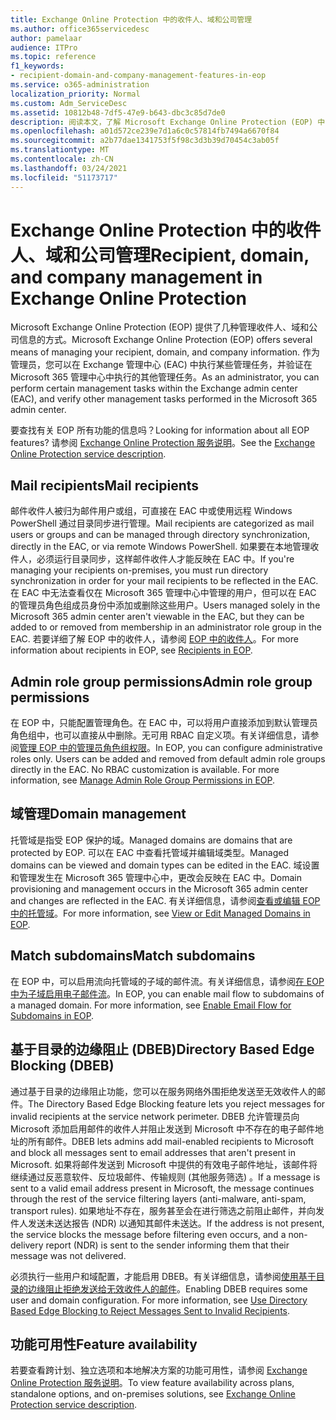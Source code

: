 ```yaml
---
title: Exchange Online Protection 中的收件人、域和公司管理
ms.author: office365servicedesc
author: pamelaar
audience: ITPro
ms.topic: reference
f1_keywords:
- recipient-domain-and-company-management-features-in-eop
ms.service: o365-administration
localization_priority: Normal
ms.custom: Adm_ServiceDesc
ms.assetid: 10812b48-7df5-47e9-b643-dbc3c85d7de0
description: 阅读本文，了解 Microsoft Exchange Online Protection (EOP) 中的收件人、域和公司) 。
ms.openlocfilehash: a01d572ce239e7d1a6c0c57814fb7494a6670f84
ms.sourcegitcommit: a2b77dae1341753f5f98c3d3b39d70454c3ab05f
ms.translationtype: MT
ms.contentlocale: zh-CN
ms.lasthandoff: 03/24/2021
ms.locfileid: "51173717"
---
```

# <a name="recipient-domain-and-company-management-in-exchange-online-protection"></a><span data-ttu-id="d53ce-103">Exchange Online Protection 中的收件人、域和公司管理</span><span class="sxs-lookup"><span data-stu-id="d53ce-103">Recipient, domain, and company management in Exchange Online Protection</span></span>

<span data-ttu-id="d53ce-104">Microsoft Exchange Online Protection (EOP) 提供了几种管理收件人、域和公司信息的方式。</span><span class="sxs-lookup"><span data-stu-id="d53ce-104">Microsoft Exchange Online Protection (EOP) offers several means of managing your recipient, domain, and company information.</span></span> <span data-ttu-id="d53ce-105">作为管理员，您可以在 Exchange 管理中心 (EAC) 中执行某些管理任务，并验证在 Microsoft 365 管理中心中执行的其他管理任务。</span><span class="sxs-lookup"><span data-stu-id="d53ce-105">As an administrator, you can perform certain management tasks within the Exchange admin center (EAC), and verify other management tasks performed in the Microsoft 365 admin center.</span></span>
  
<span data-ttu-id="d53ce-106">要查找有关 EOP 所有功能的信息吗？</span><span class="sxs-lookup"><span data-stu-id="d53ce-106">Looking for information about all EOP features?</span></span> <span data-ttu-id="d53ce-107">请参阅 [Exchange Online Protection 服务说明](exchange-online-protection-service-description.md)。</span><span class="sxs-lookup"><span data-stu-id="d53ce-107">See the [Exchange Online Protection service description](exchange-online-protection-service-description.md).</span></span>
  
## <a name="mail-recipients"></a><span data-ttu-id="d53ce-108">Mail recipients</span><span class="sxs-lookup"><span data-stu-id="d53ce-108">Mail recipients</span></span>

<span data-ttu-id="d53ce-109">邮件收件人被归为邮件用户或组，可直接在 EAC 中或使用远程 Windows PowerShell 通过目录同步进行管理。</span><span class="sxs-lookup"><span data-stu-id="d53ce-109">Mail recipients are categorized as mail users or groups and can be managed through directory synchronization, directly in the EAC, or via remote Windows PowerShell.</span></span> <span data-ttu-id="d53ce-110">如果要在本地管理收件人，必须运行目录同步，这样邮件收件人才能反映在 EAC 中。</span><span class="sxs-lookup"><span data-stu-id="d53ce-110">If you're managing your recipients on-premises, you must run directory synchronization in order for your mail recipients to be reflected in the EAC.</span></span> <span data-ttu-id="d53ce-111">在 EAC 中无法查看仅在 Microsoft 365 管理中心中管理的用户，但可以在 EAC 的管理员角色组成员身份中添加或删除这些用户。</span><span class="sxs-lookup"><span data-stu-id="d53ce-111">Users managed solely in the Microsoft 365 admin center aren't viewable in the EAC, but they can be added to or removed from membership in an administrator role group in the EAC.</span></span> <span data-ttu-id="d53ce-112">若要详细了解 EOP 中的收件人，请参阅 [EOP 中的收件人](/microsoft-365/security/office-365-security/manage-recipients-in-eop)。</span><span class="sxs-lookup"><span data-stu-id="d53ce-112">For more information about recipients in EOP, see [Recipients in EOP](/microsoft-365/security/office-365-security/manage-recipients-in-eop).</span></span>
  
## <a name="admin-role-group-permissions"></a><span data-ttu-id="d53ce-113">Admin role group permissions</span><span class="sxs-lookup"><span data-stu-id="d53ce-113">Admin role group permissions</span></span>

<span data-ttu-id="d53ce-p104">在 EOP 中，只能配置管理角色。在 EAC 中，可以将用户直接添加到默认管理员角色组中，也可以直接从中删除。无可用 RBAC 自定义项。有关详细信息，请参阅[管理 EOP 中的管理员角色组权限](/microsoft-365/security/office-365-security/manage-admin-role-group-permissions-in-eop)。</span><span class="sxs-lookup"><span data-stu-id="d53ce-p104">In EOP, you can configure administrative roles only. Users can be added and removed from default admin role groups directly in the EAC. No RBAC customization is available. For more information, see [Manage Admin Role Group Permissions in EOP](/microsoft-365/security/office-365-security/manage-admin-role-group-permissions-in-eop).</span></span>
  
## <a name="domain-management"></a><span data-ttu-id="d53ce-118">域管理</span><span class="sxs-lookup"><span data-stu-id="d53ce-118">Domain management</span></span>

<span data-ttu-id="d53ce-119">托管域是指受 EOP 保护的域。</span><span class="sxs-lookup"><span data-stu-id="d53ce-119">Managed domains are domains that are protected by EOP.</span></span> <span data-ttu-id="d53ce-120">可以在 EAC 中查看托管域并编辑域类型。</span><span class="sxs-lookup"><span data-stu-id="d53ce-120">Managed domains can be viewed and domain types can be edited in the EAC.</span></span> <span data-ttu-id="d53ce-121">域设置和管理发生在 Microsoft 365 管理中心中，更改会反映在 EAC 中。</span><span class="sxs-lookup"><span data-stu-id="d53ce-121">Domain provisioning and management occurs in the Microsoft 365 admin center and changes are reflected in the EAC.</span></span> <span data-ttu-id="d53ce-122">有关详细信息，请参阅[查看或编辑 EOP 中的托管域](/microsoft-365/security/office-365-security/exchange-online-protection-overview)。</span><span class="sxs-lookup"><span data-stu-id="d53ce-122">For more information, see [View or Edit Managed Domains in EOP](/microsoft-365/security/office-365-security/exchange-online-protection-overview).</span></span>
  
## <a name="match-subdomains"></a><span data-ttu-id="d53ce-123">Match subdomains</span><span class="sxs-lookup"><span data-stu-id="d53ce-123">Match subdomains</span></span>

<span data-ttu-id="d53ce-p106">在 EOP 中，可以启用流向托管域的子域的邮件流。有关详细信息，请参阅[在 EOP 中为子域启用电子邮件流](/microsoft-365/security/office-365-security/mail-flow-in-eop)。</span><span class="sxs-lookup"><span data-stu-id="d53ce-p106">In EOP, you can enable mail flow to subdomains of a managed domain. For more information, see [Enable Email Flow for Subdomains in EOP](/microsoft-365/security/office-365-security/mail-flow-in-eop).</span></span> 
  
## <a name="directory-based-edge-blocking-dbeb"></a><span data-ttu-id="d53ce-126">基于目录的边缘阻止 (DBEB)</span><span class="sxs-lookup"><span data-stu-id="d53ce-126">Directory Based Edge Blocking (DBEB)</span></span>

<span data-ttu-id="d53ce-127">通过基于目录的边缘阻止功能，您可以在服务网络外围拒绝发送至无效收件人的邮件。</span><span class="sxs-lookup"><span data-stu-id="d53ce-127">The Directory Based Edge Blocking feature lets you reject messages for invalid recipients at the service network perimeter.</span></span> <span data-ttu-id="d53ce-128">DBEB 允许管理员向 Microsoft 添加启用邮件的收件人并阻止发送到 Microsoft 中不存在的电子邮件地址的所有邮件。</span><span class="sxs-lookup"><span data-stu-id="d53ce-128">DBEB lets admins add mail-enabled recipients to Microsoft and block all messages sent to email addresses that aren't present in Microsoft.</span></span> <span data-ttu-id="d53ce-129">如果将邮件发送到 Microsoft 中提供的有效电子邮件地址，该邮件将继续通过反恶意软件、反垃圾邮件、传输规则 (其他服务筛选) 。</span><span class="sxs-lookup"><span data-stu-id="d53ce-129">If a message is sent to a valid email address present in Microsoft, the message continues through the rest of the service filtering layers (anti-malware, anti-spam, transport rules).</span></span> <span data-ttu-id="d53ce-130">如果地址不存在，服务甚至会在进行筛选之前阻止邮件，并向发件人发送未送达报告 (NDR) 以通知其邮件未送达。</span><span class="sxs-lookup"><span data-stu-id="d53ce-130">If the address is not present, the service blocks the message before filtering even occurs, and a non-delivery report (NDR) is sent to the sender informing them that their message was not delivered.</span></span> 
  
<span data-ttu-id="d53ce-p108">必须执行一些用户和域配置，才能启用 DBEB。有关详细信息，请参阅[使用基于目录的边缘阻止拒绝发送给无效收件人的邮件](/exchange/mail-flow-best-practices/use-directory-based-edge-blocking)。</span><span class="sxs-lookup"><span data-stu-id="d53ce-p108">Enabling DBEB requires some user and domain configuration. For more information, see [Use Directory Based Edge Blocking to Reject Messages Sent to Invalid Recipients](/exchange/mail-flow-best-practices/use-directory-based-edge-blocking).</span></span>
  
## <a name="feature-availability"></a><span data-ttu-id="d53ce-133">功能可用性</span><span class="sxs-lookup"><span data-stu-id="d53ce-133">Feature availability</span></span>

<span data-ttu-id="d53ce-134">若要查看跨计划、独立选项和本地解决方案的功能可用性，请参阅 [Exchange Online Protection 服务说明](exchange-online-protection-service-description.md)。</span><span class="sxs-lookup"><span data-stu-id="d53ce-134">To view feature availability across plans, standalone options, and on-premises solutions, see [Exchange Online Protection service description](exchange-online-protection-service-description.md).</span></span>
